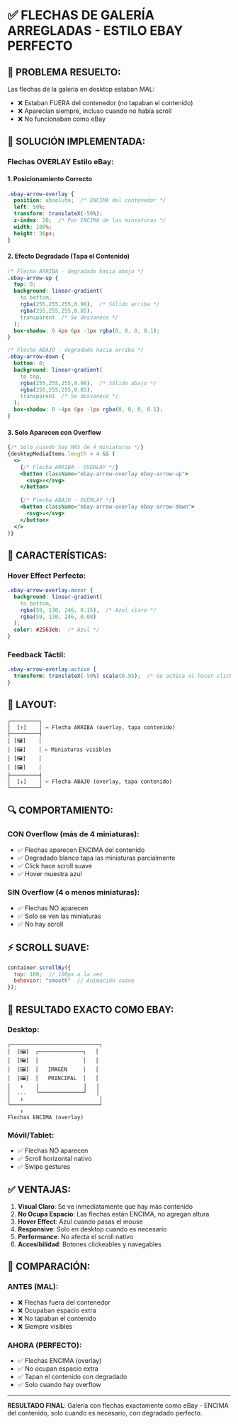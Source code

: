 # ✅ FLECHAS DE GALERÍA ARREGLADAS - ESTILO EBAY PERFECTO

## 🎯 PROBLEMA RESUELTO:

Las flechas de la galería en desktop estaban MAL:
- ❌ Estaban FUERA del contenedor (no tapaban el contenido)
- ❌ Aparecían siempre, incluso cuando no había scroll
- ❌ No funcionaban como eBay

## 🔧 SOLUCIÓN IMPLEMENTADA:

### **Flechas OVERLAY Estilo eBay:**

#### **1. Posicionamiento Correcto**
```css
.ebay-arrow-overlay {
  position: absolute;  /* ENCIMA del contenedor */
  left: 50%;
  transform: translateX(-50%);
  z-index: 20;  /* Por ENCIMA de las miniaturas */
  width: 100%;
  height: 36px;
}
```

#### **2. Efecto Degradado (Tapa el Contenido)**
```css
/* Flecha ARRIBA - degradado hacia abajo */
.ebay-arrow-up {
  top: 0;
  background: linear-gradient(
    to bottom,
    rgba(255,255,255,0.98),  /* Sólido arriba */
    rgba(255,255,255,0.85),
    transparent  /* Se desvanece */
  );
  box-shadow: 0 4px 6px -1px rgba(0, 0, 0, 0.1);
}

/* Flecha ABAJO - degradado hacia arriba */
.ebay-arrow-down {
  bottom: 0;
  background: linear-gradient(
    to top,
    rgba(255,255,255,0.98),  /* Sólido abajo */
    rgba(255,255,255,0.85),
    transparent  /* Se desvanece */
  );
  box-shadow: 0 -4px 6px -1px rgba(0, 0, 0, 0.1);
}
```

#### **3. Solo Aparecen con Overflow**
```jsx
{/* Solo cuando hay MÁS de 4 miniaturas */}
{desktopMediaItems.length > 4 && (
  <>
    {/* Flecha ARRIBA - OVERLAY */}
    <button className="ebay-arrow-overlay ebay-arrow-up">
      <svg>↑</svg>
    </button>
    
    {/* Flecha ABAJO - OVERLAY */}
    <button className="ebay-arrow-overlay ebay-arrow-down">
      <svg>↓</svg>
    </button>
  </>
)}
```

## 🎨 CARACTERÍSTICAS:

### **Hover Effect Perfecto:**
```css
.ebay-arrow-overlay:hover {
  background: linear-gradient(
    to bottom,
    rgba(59, 130, 246, 0.15),  /* Azul claro */
    rgba(59, 130, 246, 0.08)
  );
  color: #2563eb;  /* Azul */
}
```

### **Feedback Táctil:**
```css
.ebay-arrow-overlay:active {
  transform: translateX(-50%) scale(0.95);  /* Se achica al hacer click */
}
```

## 📐 LAYOUT:

```
┌─────────┐
│  [↑]    │ ← Flecha ARRIBA (overlay, tapa contenido)
├─────────┤
│ [🖼️]    │
│ [🖼️]    │ ← Miniaturas visibles
│ [🖼️]    │
│ [🖼️]    │
├─────────┤
│  [↓]    │ ← Flecha ABAJO (overlay, tapa contenido)
└─────────┘
```

## 🔍 COMPORTAMIENTO:

### **CON Overflow (más de 4 miniaturas):**
- ✅ Flechas aparecen ENCIMA del contenido
- ✅ Degradado blanco tapa las miniaturas parcialmente
- ✅ Click hace scroll suave
- ✅ Hover muestra azul

### **SIN Overflow (4 o menos miniaturas):**
- ✅ Flechas NO aparecen
- ✅ Solo se ven las miniaturas
- ✅ No hay scroll

## ⚡ SCROLL SUAVE:

```javascript
container.scrollBy({
  top: 100,  // 100px a la vez
  behavior: "smooth"  // Animación suave
});
```

## 🎯 RESULTADO EXACTO COMO EBAY:

### **Desktop:**
```
┌────────────────────────────┐
│  [🖼️]  ┌──────────────┐   │
│  [🖼️]  │              │   │
│  [🖼️]  │   IMAGEN     │   │
│  [🖼️]  │   PRINCIPAL  │   │
│   ↑    │              │   │
│  ...   └──────────────┘   │
│   ↓                        │
└────────────────────────────┘
    ↑
Flechas ENCIMA (overlay)
```

### **Móvil/Tablet:**
- ✅ Flechas NO aparecen
- ✅ Scroll horizontal nativo
- ✅ Swipe gestures

## ✅ VENTAJAS:

1. **Visual Claro**: Se ve inmediatamente que hay más contenido
2. **No Ocupa Espacio**: Las flechas están ENCIMA, no agregan altura
3. **Hover Effect**: Azul cuando pasas el mouse
4. **Responsive**: Solo en desktop cuando es necesario
5. **Performance**: No afecta el scroll nativo
6. **Accesibilidad**: Botones clickeables y navegables

## 🚀 COMPARACIÓN:

### **ANTES (MAL):**
- ❌ Flechas fuera del contenedor
- ❌ Ocupaban espacio extra
- ❌ No tapaban el contenido
- ❌ Siempre visibles

### **AHORA (PERFECTO):**
- ✅ Flechas ENCIMA (overlay)
- ✅ No ocupan espacio extra
- ✅ Tapan el contenido con degradado
- ✅ Solo cuando hay overflow

---

**RESULTADO FINAL**: Galería con flechas exactamente como eBay - ENCIMA del contenido, solo cuando es necesario, con degradado perfecto.
